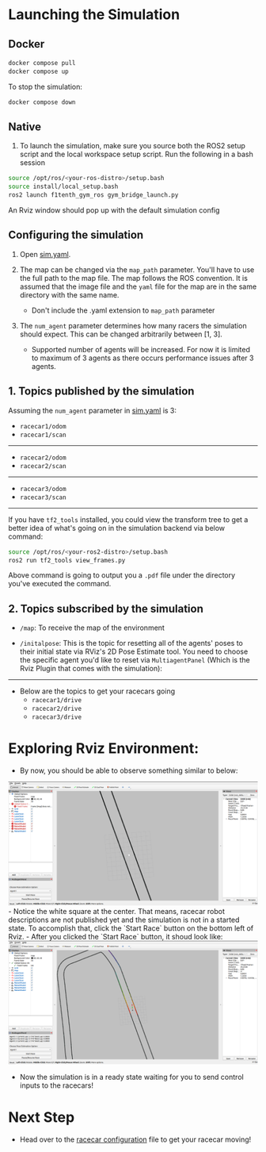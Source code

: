 # Launching the Simulation
## Docker
```sh
docker compose pull
docker compose up
```

To stop the simulation:
```sh
docker compose down
```

## Native
1. To launch the simulation, make sure you source both the ROS2 setup script and the local workspace setup script. Run the following in a bash session

```bash
source /opt/ros/<your-ros-distro>/setup.bash
source install/local_setup.bash
ros2 launch f1tenth_gym_ros gym_bridge_launch.py
```
An Rviz window should pop up with the default simulation config

## Configuring the simulation
1. Open [sim.yaml](../src/muto-multiagent-simulation/src/f1tenth_gym_ros/config/sim.yaml).
   
2. The map can be changed via the `map_path` parameter. You'll have to use the full path to the map file. The map follows the ROS convention. It is assumed that the image file and the `yaml` file for the map are in the same directory with the same name. 
   + Don't include the .yaml extension to `map_path` parameter
3. The `num_agent` parameter determines how many racers the simulation should expect. This can be changed arbitrarily between [1, 3].
   + Supported number of agents will be increased. For now it is limited to maximum of 3 agents as there occurs performance issues after 3 agents.

## 1. Topics published by the simulation
Assuming the `num_agent` parameter in [sim.yaml](../src/muto-multiagent-simulation/src/f1tenth_gym_ros/config/sim.yaml) is 3:
- `racecar1/odom` 
- `racecar1/scan` 
---
- `racecar2/odom` 
- `racecar2/scan` 
---
- `racecar3/odom` 
- `racecar3/scan` 
---

If you have `tf2_tools` installed, you could view the transform tree to get a better idea of what's going on in the simulation backend via below command:
```bash
source /opt/ros/<your-ros2-distro>/setup.bash
ros2 run tf2_tools view_frames.py
```
Above command is going to output you a `.pdf` file under the directory you've executed the command.

## 2. Topics subscribed by the simulation
- `/map`: To receive the map of the environment

- `/initalpose`: This is the topic for resetting all of the agents' poses to their initial state via RViz's 2D Pose Estimate tool. You need to choose the specific agent you'd like to reset via `MultiagentPanel` (Which is the Rviz Plugin that comes with the simulation):
--- 

+ Below are the topics to get your racecars going
    - `racecar1/drive`
    - `racecar2/drive`
    - `racecar3/drive`


# Exploring Rviz Environment:
- By now, you should be able to observe something similar to below:
<img src="../assets/initial-sim.png"/>
- Notice the white square at the center. That means, racecar robot descriptions are not published yet and the simulation is not in a started state. To accomplish that, click the `Start Race` button on the bottom left of Rviz.
- After you clicked the `Start Race` button, it shoud look like:
<img src="../assets/started-sim.png" />

- Now the simulation is in a ready state waiting for you to send control inputs to the racecars!

# Next Step
- Head over to the [racecar configuration](step3-make-racecar-interact-with-f1tenth-gym.md) file to get your racecar moving!
